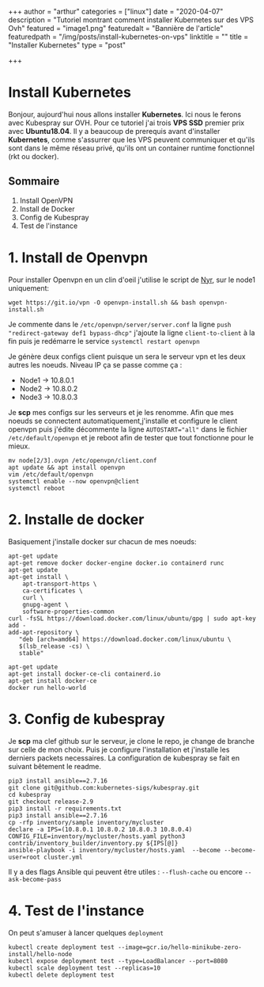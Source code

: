 +++
author = "arthur"
categories = ["linux"]
date = "2020-04-07"
description = "Tutoriel montrant comment installer Kubernetes sur des VPS Ovh"
featured = "image1.png"
featuredalt = "Bannière de l'article"
featuredpath = "/img/posts/install-kubernetes-on-vps"
linktitle = ""
title = "Installer Kubernetes"
type = "post"

+++

# Install Kubernetes


Bonjour, aujourd'hui nous allons installer **Kubernetes**. Ici nous le ferons avec Kubespray sur OVH.
Pour ce tutoriel j'ai trois **VPS SSD** premier prix avec **Ubuntu18.04**.
Il y a beaucoup de prerequis avant d'installer **Kubernetes**, comme s'assurrer que les VPS peuvent
communiquer et qu'ils sont dans le même réseau privé, qu'ils ont un container runtime fonctionnel (rkt ou docker).


## Sommaire

1. Install OpenVPN
2. Install de Docker
3. Config de Kubespray
4. Test de l'instance

<!--more-->

# 1. Install de Openvpn

Pour installer Openvpn en un clin d'oeil j'utilise le script de [Nyr](https://github.com/Nyr/openvpn-install), sur le node1 uniquement:
```
wget https://git.io/vpn -O openvpn-install.sh && bash openvpn-install.sh
```

Je commente dans le `/etc/openvpn/server/server.conf` la ligne `push "redirect-gateway def1 bypass-dhcp"`
j'ajoute la ligne `client-to-client` à la fin
puis je redémarre le service `systemctl restart openvpn`


Je génère deux configs client puisque un sera le serveur vpn et les deux autres les noeuds.
Niveau IP ça se passe comme ça :
* Node1 &rarr; 10.8.0.1
* Node2 &rarr; 10.8.0.2
* Node3 &rarr; 10.8.0.3


Je **scp** mes configs sur les serveurs et je les renomme. Afin que mes noeuds se connectent automatiquement,j'installe et configure le client openvpn puis j'édite décommente la ligne `AUTOSTART="all"` dans le fichier `/etc/default/openvpn`  et je reboot afin de tester que tout fonctionne pour le mieux.

```
mv node[2/3].ovpn /etc/openvpn/client.conf
apt update && apt install openvpn
vim /etc/default/openvpn
systemctl enable --now openvpn@client
systemctl reboot
```
# 2. Installe de docker

Basiquement j'installe docker sur chacun de mes noeuds: 

```
apt-get update
apt-get remove docker docker-engine docker.io containerd runc
apt-get update
apt-get install \
    apt-transport-https \
    ca-certificates \
    curl \
    gnupg-agent \
    software-properties-common
curl -fsSL https://download.docker.com/linux/ubuntu/gpg | sudo apt-key add -
add-apt-repository \
   "deb [arch=amd64] https://download.docker.com/linux/ubuntu \
   $(lsb_release -cs) \
   stable"

apt-get update
apt-get install docker-ce-cli containerd.io
apt-get install docker-ce
docker run hello-world
```


# 3. Config de kubespray

Je **scp** ma clef github sur le serveur, je clone le repo, je change de branche sur celle de mon choix. Puis je configure l'installation et j'installe les derniers packets necessaires. La configuration de kubespray se fait en suivant bêtement le readme.
```
pip3 install ansible==2.7.16
git clone git@github.com:kubernetes-sigs/kubespray.git
cd kubespray
git checkout release-2.9
pip3 install -r requirements.txt
pip3 install ansible==2.7.16
cp -rfp inventory/sample inventory/mycluster
declare -a IPS=(10.8.0.1 10.8.0.2 10.8.0.3 10.8.0.4)
CONFIG_FILE=inventory/mycluster/hosts.yaml python3 contrib/inventory_builder/inventory.py ${IPS[@]}
ansible-playbook -i inventory/mycluster/hosts.yaml  --become --become-user=root cluster.yml
```
Il y a des flags Ansible qui peuvent être utiles : `--flush-cache` ou encore `--ask-become-pass`


# 4. Test de l'instance

On peut s'amuser à lancer quelques `deployment`
```
kubectl create deployment test --image=gcr.io/hello-minikube-zero-install/hello-node
kubectl expose deployment test --type=LoadBalancer --port=8080
kubectl scale deployment test --replicas=10
kubectl delete deployment test
```


